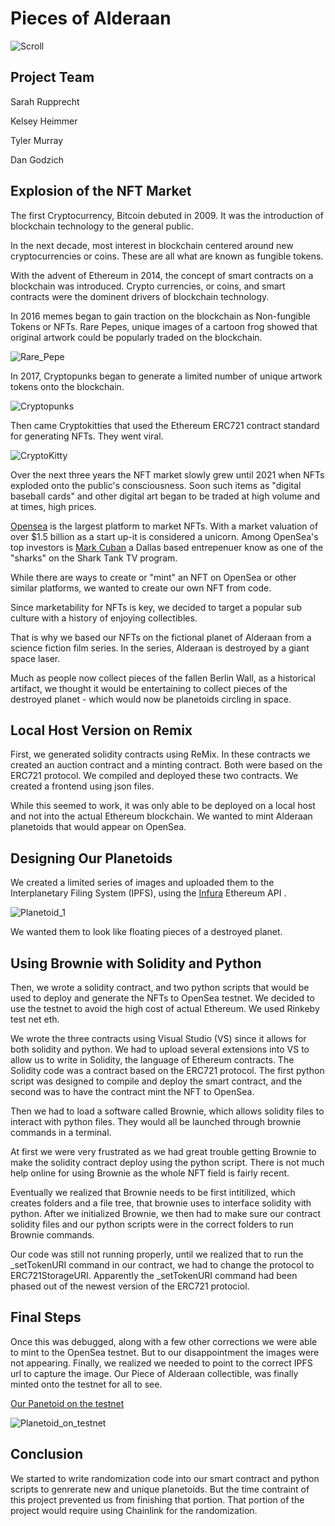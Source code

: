 # Pieces of Alderaan

![Scroll](Dan/PNG/Scroll.PNG "Pieces of Alderaan")

## Project Team
Sarah Rupprecht

Kelsey Heimmer

Tyler Murray

Dan Godzich

## Explosion of the NFT Market

The first Cryptocurrency, Bitcoin debuted in 2009. It was the introduction of blockchain technology to the general public. 

In the next decade, most interest in blockchain centered around new cryptocurrencies or coins. These are all what are known as fungible tokens.

With the advent of Ethereum in 2014, the concept of smart contracts on a blockchain was introduced. Crypto currencies, or coins, and smart contracts were the dominent drivers of blockchain technology.

In 2016 memes began to gain traction on the blockchain as Non-fungible Tokens or NFTs. Rare Pepes, unique images of a cartoon frog showed that original artwork could be popularly traded on the
blockchain. 

![Rare_Pepe](Dan/PNG/rare-pepe-money.png "Rare Pepe Money")

In 2017, Cryptopunks began to generate a limited number of unique artwork tokens onto the blockchain.

![Cryptopunks](Dan/PNG/punk-variety-2x.png "Cryptopunks")

Then came Cryptokitties that used the Ethereum ERC721 contract standard for generating NFTs. They went viral. 

![CryptoKitty](Dan/PNG/CryptoKitty.png "CryptoKitty")

Over the next three years the NFT market slowly grew until 2021 when NFTs exploded onto the public's consciousness. Soon such items as "digital baseball cards" and other digital art began to be traded at high volume and at times, high prices.

[Opensea](https://opensea.io/) is the largest platform to market NFTs. With a market valuation of over $1.5 billion as a start up-it is considered a unicorn. Among OpenSea's top investors is [Mark Cuban](https://en.wikipedia.org/wiki/Mark_Cuban) a Dallas based entrepenuer know as one of the "sharks" on the Shark Tank TV program.

While there are ways to create or "mint" an NFT on OpenSea or other similar platforms, we wanted to create our own NFT from code. 

Since marketability for NFTs is key, we decided to target a popular sub culture with a history of enjoying collectibles. 

That is why we based our NFTs on the fictional planet of Alderaan from a science fiction film series. In the series, Alderaan is destroyed by a giant space laser.

Much as people now collect pieces of the fallen Berlin Wall, as a historical artifact, we thought it would be entertaining to collect pieces of the destroyed planet - which would now be planetoids circling in space.

## Local Host Version on Remix

First, we generated solidity contracts using ReMix. In these contracts we created an auction contract and a minting contract. Both were based on the ERC721 protocol. We compiled and deployed these two contracts. We created a frontend using json files. 

While this seemed to work, it was only able to be deployed on a local host and not into the actual Ethereum blockchain. We wanted to mint Alderaan planetoids that would appear on OpenSea. 

## Designing Our Planetoids

We created a limited series of images and uploaded them to the Interplanetary Filing System (IPFS), using the [Infura](https://infura.io/?utm_source=blog&utm_medium=Tutorial:%20Getting%20Started&utm_campaign=Tutorials) Ethereum API . 

![Planetoid_1](Dan/PNG/Planetoid_1.png "Planetoid 1")

We wanted them to look like floating pieces of a destroyed planet.

## Using Brownie with Solidity and Python

Then, we wrote a solidity contract, and two python scripts that would be used to deploy and generate the NFTs to OpenSea testnet. We decided to use the testnet to avoid the high cost of actual Ethereum. We used Rinkeby test net eth.

We wrote the three contracts using Visual Studio (VS) since it allows for both solidity and python. We had to upload several extensions into VS to allow us to write in Solidity, the language of Ethereum contracts. The Solidity code was a contract based on the ERC721 protocol. The first python script was designed to compile and deploy the smart contract, and the second was to have the contract mint the NFT to OpenSea. 

Then we had to load a software called Brownie, which allows solidity files to interact with python files. They would all be launched through brownie commands in a terminal.

At first we were very frustrated as we had great trouble getting Brownie to make the solidity contract deploy using the python script. There is not much help online for using Brownie as the whole NFT field is fairly recent.

Eventually we realized that Brownie needs to be first intitilized, which creates folders and a file tree, that brownie uses to interface solidity with python. After we initialized Brownie, we then had to make sure our contract solidity files and our python scripts were in the correct folders to run Brownie commands. 

Our code was still not running properly, until we realized that to run the _setTokenURI command in our contract, we had to change the protocol to ERC721StorageURI. Apparently the _setTokenURI command had been phased out of the newest version of the ERC721 protociol.

## Final Steps

Once this was debugged, along with a few other corrections we were able to mint to the OpenSea testnet. But to our disappointment the images were not appearing. Finally, we realized we needed to point to the correct IPFS url to capture the image. Our Piece of Alderaan collectible, was finally minted onto the testnet for all to see. 

[Our Panetoid on the testnet](https://files.slack.com/files-pri/T01S3KQNZDK-F02GJV38TDE/image.png)

![Planetoid_on_testnet](Dan/PNG/Planetoid_on_testnet.png "Planetoid on testnet")

## Conclusion

We started to write randomization code into our smart contract and python scripts to genrerate new and unique planetoids. But the time contraint of this project prevented us from finishing that portion. That portion of the project would require using Chainlink for the randomization.   



















